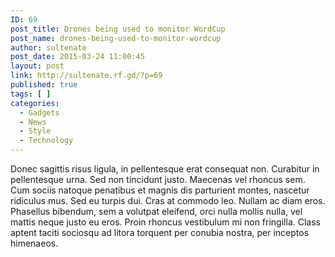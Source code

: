 ```yaml
---
ID: 69
post_title: Drones being used to monitor WordCup
post_name: drones-being-used-to-monitor-wordcup
author: sultenate
post_date: 2015-03-24 11:00:45
layout: post
link: http://sultenate.rf.gd/?p=69
published: true
tags: [ ]
categories:
  - Gadgets
  - News
  - Style
  - Technology
---
```

Donec sagittis risus ligula, in pellentesque erat consequat non. Curabitur in pellentesque urna. Sed non tincidunt justo. Maecenas vel rhoncus sem. Cum sociis natoque penatibus et magnis dis parturient montes, nascetur ridiculus mus. Sed eu turpis dui. Cras at commodo leo. Nullam ac diam eros. Phasellus bibendum, sem a volutpat eleifend, orci nulla mollis nulla, vel mattis neque justo eu eros. Proin rhoncus vestibulum mi non fringilla. Class aptent taciti sociosqu ad litora torquent per conubia nostra, per inceptos himenaeos.